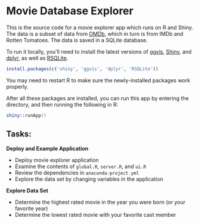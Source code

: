 # Movie Database Explorer

This is the source code for a movie explorer app which runs on R and Shiny. The data is a subset of data from [OMDb](http://www.omdbapi.com/), which in turn is from IMDb and Rotten Tomatoes. The data is saved in a SQLite database.

To run it locally, you'll need to install the latest versions of [ggvis](http://ggvis.rstudio.com), [Shiny](http://shiny.rstudio.com), and [dplyr](https://github.com/hadley/dplyr), as well as [RSQLite](http://cran.r-project.org/web/packages/RSQLite/index.html).

```r
install.packages(c('shiny', 'ggvis', 'dplyr', 'RSQLite'))
```

You may need to restart R to make sure the newly-installed packages work properly.

After all these packages are installed, you can run this app by entering the directory, and then running the following in R:

```s
shiny::runApp()
```

## Tasks:

**Deploy and Example Application**

* Deploy movie explorer application
* Examine the contents of `global.R`, `server.R`, and `ui.R`
* Review the dependencies in `anaconda-project.yml`
* Explore the data set by changing variables in the application

**Explore Data Set**

* Determine the highest rated movie in the year you were born (or your favorite
  year)
* Determine the lowest rated movie with your favorite cast member
